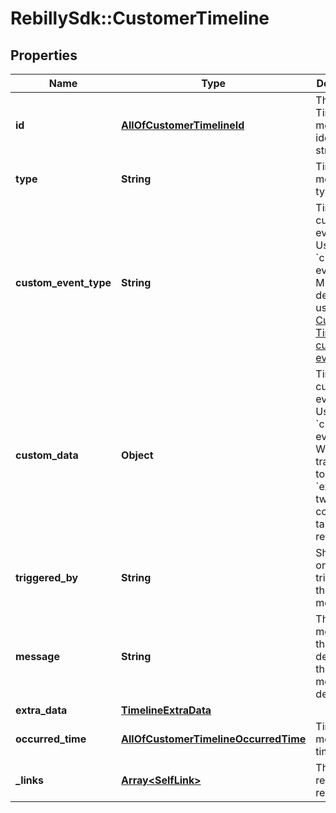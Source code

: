 # RebillySdk::CustomerTimeline

## Properties
Name | Type | Description | Notes
------------ | ------------- | ------------- | -------------
**id** | [**AllOfCustomerTimelineId**](AllOfCustomerTimelineId.md) | The Timeline message identifier string. | [optional] 
**type** | **String** | Timeline message type. | [optional] 
**custom_event_type** | **String** | Timeline custom event type. Used with &#x60;custom-event&#x60; type. Must be defined using [Customer Timeline custom event API](#operation/PostCustomerTimelineCustomEventType). | [optional] 
**custom_data** | **Object** | Timeline custom event data. Used with &#x60;custom-event&#x60; type. Will be transformed to &#x60;extraData&#x60; two-column table in response. | [optional] 
**triggered_by** | **String** | Shows who or what triggered the Timeline message. | [optional] 
**message** | **String** | The message that describes the message details. | [optional] 
**extra_data** | [**TimelineExtraData**](TimelineExtraData.md) |  | [optional] 
**occurred_time** | [**AllOfCustomerTimelineOccurredTime**](AllOfCustomerTimelineOccurredTime.md) | Timeline message time. | [optional] 
**_links** | [**Array&lt;SelfLink&gt;**](SelfLink.md) | The links related to resource. | [optional] 

